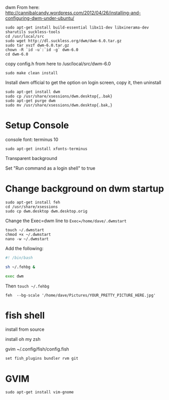 dwm
From here: http://cannibalcandy.wordpress.com/2012/04/26/installing-and-configuring-dwm-under-ubuntu/

```
sudo apt-get install build-essential libx11-dev libxinerama-dev sharutils suckless-tools
cd /usr/local/src
sudo wget http://dl.suckless.org/dwm/dwm-6.0.tar.gz
sudo tar xvzf dwm-6.0.tar.gz
chown -R `id -u`:`id -g` dwm-6.0
cd dwm-6.0
```

copy config.h from here to /usr/local/src/dwm-6.0

```
sudo make clean install
```

Install dwm official to get the option on login screen, copy it, then uninstall

```
sudo apt-get install dwm
sudo cp /usr/share/xsessions/dwm.desktop{,.bak}
sudo apt-get purge dwm
sudo mv /usr/share/xsessions/dwm.desktop{.bak,}
```

# Setup Console

console font: terminus 10
```
sudo apt-get install xfonts-terminus
```
Transparent background

Set "Run command as a login shell" to true

# Change background on dwm startup
```
sudo apt-get install feh
cd /usr/share/xsessions
sudo cp dwm.desktop dwm.desktop.orig
```
Change the Exec=dwm line to `Exec=/home/dave/.dwmstart`

```
touch ~/.dwmstart
chmod +x ~/.dwmstart
nano -w ~/.dwmstart
```

Add the following:
```bash
#! /bin/bash

sh ~/.fehbg &

exec dwm
```
Then `touch ~/.fehbg`

```
feh  --bg-scale '/home/dave/Pictures/YOUR_PRETTY_PICTURE_HERE.jpg'
```

# fish shell

install from source

install oh my zsh

gvim ~/.config/fish/config.fish

`set fish_plugins bundler rvm git`

# GVIM

`sudo apt-get install vim-gnome`

